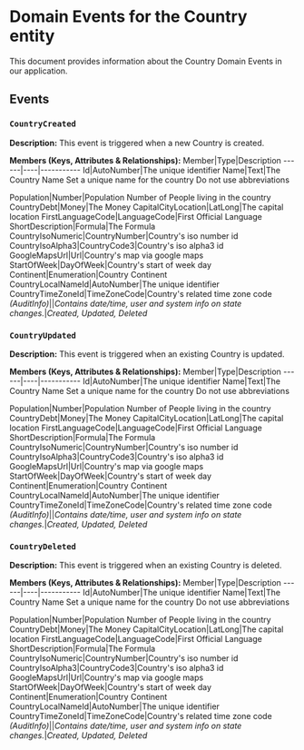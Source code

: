 # Domain Events for the Country entity

This document provides information about the Country Domain Events in our application.

## Events

### `CountryCreated`

**Description:**
This event is triggered when a new Country is created.

**Members (Keys, Attributes & Relationships):**
Member|Type|Description
------|----|-----------
Id|AutoNumber|The unique identifier
Name|Text|The Country Name     Set a unique name for the country Do not use abbreviations

Population|Number|Population Number of People living in the country
CountryDebt|Money|The Money
CapitalCityLocation|LatLong|The capital location
FirstLanguageCode|LanguageCode|First Official Language
ShortDescription|Formula|The Formula
CountryIsoNumeric|CountryNumber|Country's iso number id
CountryIsoAlpha3|CountryCode3|Country's iso alpha3 id
GoogleMapsUrl|Url|Country's map via google maps
StartOfWeek|DayOfWeek|Country's start of week day
Continent|Enumeration|Country Continent
CountryLocalNameId|AutoNumber|The unique identifier
CountryTimeZoneId|TimeZoneCode|Country's related time zone code
*(AuditInfo)*||*Contains date/time, user and system info on state changes.*|*Created, Updated, Deleted*


### `CountryUpdated`

**Description:** 
This event is triggered when an existing Country is updated.

**Members (Keys, Attributes & Relationships):**
Member|Type|Description
------|----|-----------
Id|AutoNumber|The unique identifier
Name|Text|The Country Name     Set a unique name for the country Do not use abbreviations

Population|Number|Population Number of People living in the country
CountryDebt|Money|The Money
CapitalCityLocation|LatLong|The capital location
FirstLanguageCode|LanguageCode|First Official Language
ShortDescription|Formula|The Formula
CountryIsoNumeric|CountryNumber|Country's iso number id
CountryIsoAlpha3|CountryCode3|Country's iso alpha3 id
GoogleMapsUrl|Url|Country's map via google maps
StartOfWeek|DayOfWeek|Country's start of week day
Continent|Enumeration|Country Continent
CountryLocalNameId|AutoNumber|The unique identifier
CountryTimeZoneId|TimeZoneCode|Country's related time zone code
*(AuditInfo)*||*Contains date/time, user and system info on state changes.*|*Created, Updated, Deleted*


### `CountryDeleted`

**Description:**
This event is triggered when an existing Country is deleted.

**Members (Keys, Attributes & Relationships):**
Member|Type|Description
------|----|-----------
Id|AutoNumber|The unique identifier
Name|Text|The Country Name     Set a unique name for the country Do not use abbreviations

Population|Number|Population Number of People living in the country
CountryDebt|Money|The Money
CapitalCityLocation|LatLong|The capital location
FirstLanguageCode|LanguageCode|First Official Language
ShortDescription|Formula|The Formula
CountryIsoNumeric|CountryNumber|Country's iso number id
CountryIsoAlpha3|CountryCode3|Country's iso alpha3 id
GoogleMapsUrl|Url|Country's map via google maps
StartOfWeek|DayOfWeek|Country's start of week day
Continent|Enumeration|Country Continent
CountryLocalNameId|AutoNumber|The unique identifier
CountryTimeZoneId|TimeZoneCode|Country's related time zone code
*(AuditInfo)*||*Contains date/time, user and system info on state changes.*|*Created, Updated, Deleted*


